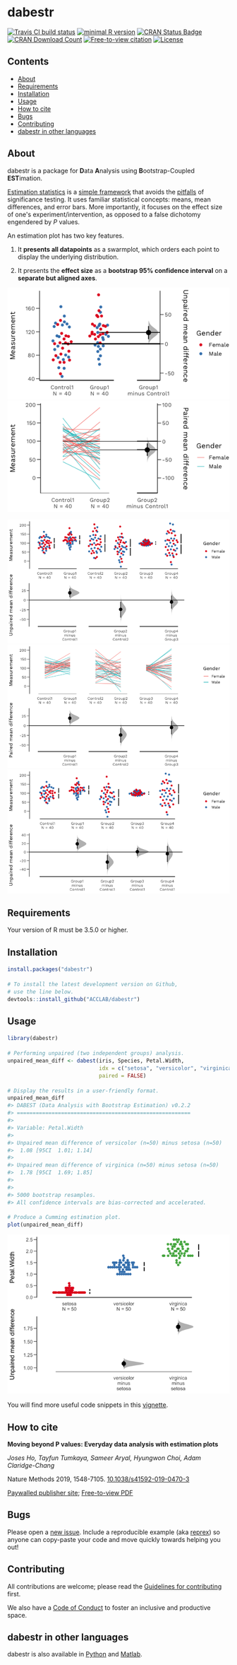 
# dabestr

[![Travis CI build status](https://img.shields.io/travis/com/ACCLAB/dabestr/master.svg)](https://travis-ci.com/ACCLAB/dabestr/) [![minimal R version](https://img.shields.io/badge/R%3E%3D-3.5.0-6666ff.svg)](https://cran.r-project.org/)   [![CRAN Status Badge](https://www.r-pkg.org/badges/version-last-release/dabestr?color=green)](https://cran.r-project.org/package=dabestr) [![CRAN Download Count](https://cranlogs.r-pkg.org/badges/grand-total/dabestr?color=brightgreen)](https://cran.r-project.org/package=dabestr) [![Free-to-view citation](https://zenodo.org/badge/DOI/10.1038/s41592-019-0470-3.svg)](https://rdcu.be/bHhJ4) [![License](https://img.shields.io/badge/License-BSD%203--Clause--Clear-orange.svg)](https://spdx.org/licenses/BSD-3-Clause-Clear.html)

## Contents

- [About](#about)
- [Requirements](#requirements)
- [Installation](#installation)
- [Usage](#usage)
- [How to cite](#how-to-cite)
- [Bugs](#bugs)
- [Contributing](#contributing)
- [dabestr in other languages](#dabestr-in-other-languages)

## About

dabestr is a package for **D**ata **A**nalysis using **B**ootstrap-Coupled **EST**imation.


[Estimation statistics](https://en.wikipedia.org/wiki/Estimation_statistics "Estimation Stats on Wikipedia") is a [simple framework](https://thenewstatistics.com/itns/ "Introduction to the New Statistics") that avoids the [pitfalls](https://www.nature.com/articles/nmeth.3288 "The fickle P value generates irreproducible results, Halsey et al 2015") of significance testing. It uses familiar statistical concepts: means, mean differences, and error bars. More importantly, it focuses on the effect size of one's experiment/intervention, as opposed to a false dichotomy engendered by *P* values.

An estimation plot has two key features.

1.  It **presents all datapoints** as a swarmplot, which orders each point to display the underlying distribution.

2.  It presents the **effect size** as a **bootstrap 95% confidence interval** on a **separate but aligned axes**.

![](man/figures/README-gardner.altman.showpieces-1.png)![](man/figures/README-gardner.altman.showpieces-2.png)

![](man/figures/README-cumming.showpieces-1.png)![](man/figures/README-cumming.showpieces-2.png)![](man/figures/README-cumming.showpieces-3.png)

## Requirements

Your version of R must be 3.5.0 or higher.


## Installation

``` r
install.packages("dabestr")

# To install the latest development version on Github,
# use the line below.
devtools::install_github("ACCLAB/dabestr")
```

## Usage

``` r
library(dabestr)

# Performing unpaired (two independent groups) analysis.
unpaired_mean_diff <- dabest(iris, Species, Petal.Width,
                             idx = c("setosa", "versicolor", "virginica"),
                             paired = FALSE)

# Display the results in a user-friendly format.
unpaired_mean_diff
#> DABEST (Data Analysis with Bootstrap Estimation) v0.2.2
#> =======================================================
#> 
#> Variable: Petal.Width 
#> 
#> Unpaired mean difference of versicolor (n=50) minus setosa (n=50)
#>  1.08 [95CI  1.01; 1.14]
#> 
#> Unpaired mean difference of virginica (n=50) minus setosa (n=50)
#>  1.78 [95CI  1.69; 1.85]
#> 
#> 
#> 5000 bootstrap resamples.
#> All confidence intervals are bias-corrected and accelerated.

# Produce a Cumming estimation plot.
plot(unpaired_mean_diff)
```

![](man/figures/README-usage-1.png)

You will find more useful code snippets in this [vignette](http://bit.ly/using-dabestr).

## How to cite

**Moving beyond P values: Everyday data analysis with estimation plots**

*Joses Ho, Tayfun Tumkaya, Sameer Aryal, Hyungwon Choi, Adam Claridge-Chang*

Nature Methods 2019, 1548-7105. [10.1038/s41592-019-0470-3](http://dx.doi.org/10.1038/s41592-019-0470-3)

[Paywalled publisher site](https://www.nature.com/articles/s41592-019-0470-3); [Free-to-view PDF](https://rdcu.be/bHhJ4)


## Bugs

Please open a [new issue](https://github.com/ACCLAB/dabestr/issues/new). Include a reproducible example (aka [reprex](https://www.tidyverse.org/help/)) so anyone can copy-paste your code and move quickly towards helping you out!


## Contributing

All contributions are welcome; please read the [Guidelines for contributing](https://github.com/ACCLAB/dabestr/blob/master/CONTRIBUTING.md) first.

We also have a [Code of Conduct](https://github.com/ACCLAB/dabestr/blob/master/CODE_OF_CONDUCT.md) to foster an inclusive and productive space.


## dabestr in other languages

dabestr is also available in [Python](https://github.com/ACCLAB/DABEST-python "DABEST-Python on Github") and [Matlab](https://github.com/ACCLAB/DABEST-Matlab "DABEST-Matlab on Github").
